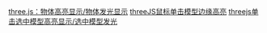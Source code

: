 [three.js：物体高亮显示/物体发光显示](https://blog.csdn.net/qq_36880027/article/details/109721922)
[threeJS鼠标单击模型边缘高亮](https://blog.csdn.net/mmiaoChong/article/details/113751254?ops_request_misc=%257B%2522request%255Fid%2522%253A%2522161483475816780269831236%2522%252C%2522scm%2522%253A%252220140713.130102334.pc%255Fall.%2522%257D&request_id=161483475816780269831236&biz_id=0&utm_medium=distribute.pc_search_result.none-task-blog-2~all~first_rank_v2~rank_v29-11-113751254.first_rank_v2_pc_rank_v29&utm_term=threejs%E6%A8%A1%E5%9E%8B%E5%8F%91%E5%85%89)
[threejs单击选中模型高亮显示/选中模型发光](https://blog.csdn.net/qq_15023917/article/details/114366480)